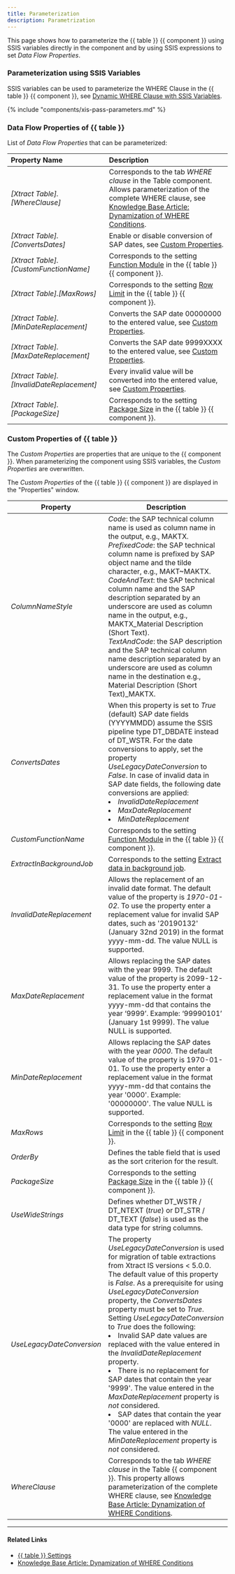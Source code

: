 ```yaml
---
title: Parameterization 
description: Parametrization 
---
```


This page shows how to parameterize the {{ table }} {{ component }} using SSIS variables directly in the component and by using SSIS expressions to set *Data Flow Properties*.


### Parameterization using SSIS Variables

SSIS variables can be used to parameterize the WHERE Clause in the {{ table }} {{ component }}, see [Dynamic WHERE Clause with SSIS Variables](where-clause.md#dynamic-where-clause-with-ssis-variables).

{% include "components/xis-pass-parameters.md" %}

### Data Flow Properties of {{ table }}
List of *Data Flow Properties* that can be parameterized:

|Property Name|Description|
|:----|:----|
| *[Xtract Table].[WhereClause]*| Corresponds to the tab *WHERE clause* in the Table component. Allows parameterization of the complete WHERE clause, see [Knowledge Base Article: Dynamization of WHERE Conditions](../../knowledge-base/dynamization-of-where-conditions.md).|
| *[Xtract Table].[ConvertsDates]*| Enable or disable conversion of SAP dates, see [Custom Properties](#custom-properties-of-xtract-table). |
| *[Xtract Table].[CustomFunctionName]*| Corresponds to the setting [Function Module](settings.md#function-module) in the {{ table }} {{ component }}.|
| *[Xtract Table].[MaxRows]*| Corresponds to the setting [Row Limit](settings.md#max-limit) in the {{ table }} {{ component }}. |
| *[Xtract Table].[MinDateReplacement]*| Converts the SAP date 00000000 to the entered value, see [Custom Properties](#custom-properties-of-xtract-table).|
| *[Xtract Table].[MaxDateReplacement]*| Converts the SAP date 9999XXXX to the entered value, see [Custom Properties](#custom-properties-of-xtract-table).|
| *[Xtract Table].[InvalidDateReplacement]*| Every invalid value will be converted into the entered value, see [Custom Properties](#custom-properties-of-xtract-table).|
| *[Xtract Table].[PackageSize]*| Corresponds to the setting [Package Size](settings.md#package-size) in the {{ table }} {{ component }}. |

### Custom Properties of {{ table }}

The *Custom Properties* are properties that are unique to the {{ component }}.
When parameterizing the component using SSIS variables, the *Custom Properties* are overwritten.

The *Custom Properties* of the {{ table }} {{ component }} are displayed in the "Properties" window. 

| Property	| Description |
|-----------|-------------|
| *ColumnNameStyle* | *Code*: the SAP technical column name is used as column name in the output, e.g., MAKTX.<br> *PrefixedCode*: the SAP technical column name is prefixed by SAP object name and the tilde character, e.g., MAKT~MAKTX. <br> *CodeAndText*: the SAP technical column name and the SAP description separated by an underscore are used as column name in the output, e.g., MAKTX_Material Description (Short Text).<br> *TextAndCode*: the SAP description and the SAP technical column name description separated by an underscore are used as column name in the destination e.g., Material Description (Short Text)_MAKTX.|
| *ConvertsDates* | When this property is set to *True* (default) SAP date fields (YYYYMMDD) assume the SSIS pipeline type DT_DBDATE instead of DT_WSTR. For the date conversions to apply, set the property *UseLegacyDateConversion* to *False*. In case of invalid data in SAP date fields, the following date conversions are applied: <br><li>*InvalidDateReplacement* </li><li>*MaxDateReplacement*</li><li>*MinDateReplacement* |
| *CustomFunctionName* | Corresponds to the setting [Function Module](settings.md#function-module) in the {{ table }} {{ component }}.|
| *ExtractInBackgroundJob* | Corresponds to the setting [Extract data in background job](settings.md#extract-data-in-background-job).|
| *InvalidDateReplacement* | Allows the replacement of an invalid date format. The default value of the property is *1970-01-02*. To use the property enter a replacement value for invalid SAP dates, such as '20190132' (January 32nd  2019) in the format yyyy-mm-dd. The value NULL is supported.|
| *MaxDateReplacement* | Allows replacing the SAP dates with the year 9999. The default value of the property is 2099-12-31. To use the property enter a replacement value in the format yyyy-mm-dd that contains the year ‘9999’. Example: ‘99990101’ (January 1st 9999). The value NULL is supported.|
| *MinDateReplacement* | Allows replacing the SAP dates with the year *0000*. The default value of the property is 1970-01-01. To use the property enter a replacement value in the format yyyy-mm-dd that contains the year '0000'. Example: '00000000'. The value NULL is supported.|
| *MaxRows* | Corresponds to the setting [Row Limit](settings.md#max-limit) in the {{ table }} {{ component }}. |
| *OrderBy* | Defines the table field that is used as the sort criterion for the result. |
| *PackageSize* | Corresponds to the setting [Package Size](settings.md#package-size) in the {{ table }} {{ component }}. |
| *UseWideStrings* | Defines whether DT_WSTR / DT_NTEXT (*true*) or DT_STR / DT_TEXT (*false*) is used as the data type for string columns. |
| *UseLegacyDateConversion* | The property *UseLegacyDateConversion* is used for migration of table extractions from Xtract IS versions < 5.0.0. The default value of this property is *False*. As a prerequisite for using *UseLegacyDateConversion* property, the *ConvertsDates* property must be set to *True*. Setting *UseLegacyDateConversion* to *True* does the following:<li> Invalid SAP date values are replaced with the value entered in the *InvalidDateReplacement* property.</li><li> There is no replacement for SAP dates that contain the year '9999'. The value entered in the *MaxDateReplacement* property is *not* considered.</li><li> SAP dates that contain the year '0000' are replaced with *NULL*. The value entered in the *MinDateReplacement* property is *not* considered. </li> |
| *WhereClause* | Corresponds to the tab *WHERE clause* in the Table {{ component }}. This property allows parameterization of the complete WHERE clause, see [Knowledge Base Article: Dynamization of WHERE Conditions](../../knowledge-base/dynamization-of-where-conditions.md).|

****
#### Related Links
- [{{ table }} Settings](settings.md) <br>
- [Knowledge Base Article: Dynamization of WHERE Conditions](../../knowledge-base/dynamization-of-where-conditions.md)
